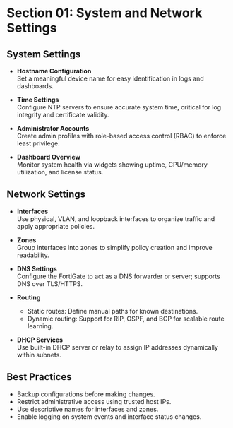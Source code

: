 # Section 01: System and Network Settings

## System Settings

- **Hostname Configuration**  
  Set a meaningful device name for easy identification in logs and dashboards.

- **Time Settings**  
  Configure NTP servers to ensure accurate system time, critical for log integrity and certificate validity.

- **Administrator Accounts**  
  Create admin profiles with role-based access control (RBAC) to enforce least privilege.

- **Dashboard Overview**  
  Monitor system health via widgets showing uptime, CPU/memory utilization, and license status.

## Network Settings

- **Interfaces**  
  Use physical, VLAN, and loopback interfaces to organize traffic and apply appropriate policies.

- **Zones**  
  Group interfaces into zones to simplify policy creation and improve readability.

- **DNS Settings**  
  Configure the FortiGate to act as a DNS forwarder or server; supports DNS over TLS/HTTPS.

- **Routing**  
  - Static routes: Define manual paths for known destinations.
  - Dynamic routing: Support for RIP, OSPF, and BGP for scalable route learning.

- **DHCP Services**  
  Use built-in DHCP server or relay to assign IP addresses dynamically within subnets.

## Best Practices

- Backup configurations before making changes.
- Restrict administrative access using trusted host IPs.
- Use descriptive names for interfaces and zones.
- Enable logging on system events and interface status changes.

